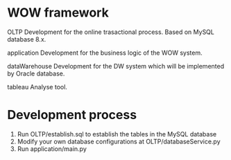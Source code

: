 # WOW framework

OLTP
Development for the online trasactional process. Based on MySQL database 8.x.

application
Development for the business logic of the WOW system.

dataWarehouse
Development for the DW system which will be implemented by Oracle database.

tableau
Analyse tool.

# Development process
1. Run OLTP/establish.sql to establish the tables in the MySQL database
2. Modify your own database configurations at OLTP/databaseService.py
3. Run application/main.py
